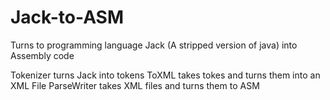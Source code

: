 # Jack-to-ASM
Turns to programming language Jack (A stripped version of java) into Assembly code

Tokenizer turns Jack into tokens
ToXML takes tokes and turns them into an XML File
ParseWriter takes XML files and turns them to ASM
